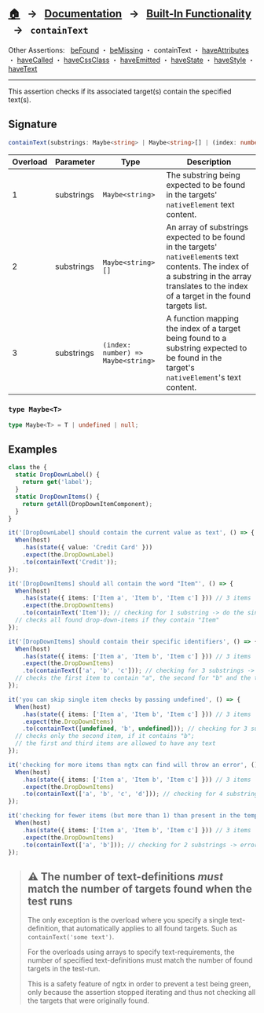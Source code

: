 ## [🏠][home] &nbsp; → &nbsp; **[Documentation][docs]** &nbsp; → &nbsp; [Built-In Functionality][index] &nbsp; → &nbsp; `containText`

[home]: ../../README.md
[docs]: ../overview.md
[index]: ../built-in.md
[befound]: ./be-found.md
[bemissing]: ./be-missing.md
[containtext]: ./contain-text.md
[haveattributes]: ./have-attributes.md
[havecalled]: ./have-called.md
[havecssclass]: ./have-css-class.md
[haveemitted]: ./have-emitted.md
[havestate]: ./have-state.md
[havestyle]: ./have-style.md
[havetext]: ./have-text.md

Other Assertions: &nbsp; [beFound] ・ [beMissing] ・ containText ・ [haveAttributes] ・ [haveCalled] ・ [haveCssClass] ・ [haveEmitted] ・ [haveState] ・ [haveStyle] ・ [haveText]

---

This assertion checks if its associated target(s) contain the specified text(s).

## Signature

```ts
containText(substrings: Maybe<string> | Maybe<string>[] | (index: number) => string);
```

| Overload | Parameter  | Type                               | Description                                                                                                                                                                                      |
| -------- | ---------- | ---------------------------------- | ------------------------------------------------------------------------------------------------------------------------------------------------------------------------------------------------ |
| 1        | substrings | `Maybe<string>`                    | The substring being expected to be found in the targets' `nativeElement` text content.                                                                                                           |
| 2        | substrings | `Maybe<string>[]`                  | An array of substrings expected to be found in the targets' `nativeElement`s text contents. The index of a substring in the array translates to the index of a target in the found targets list. |
| 3        | substrings | `(index: number) => Maybe<string>` | A function mapping the index of a target being found to a substring expected to be found in the target's `nativeElement`'s text content.                                                         |

### `type Maybe<T>`

```ts
type Maybe<T> = T | undefined | null;
```

## Examples

```ts
class the {
  static DropDownLabel() {
    return get('label');
  }
  static DropDownItems() {
    return getAll(DropDownItemComponent);
  }
}

it('[DropDownLabel] should contain the current value as text', () => {
  When(host)
    .has(state({ value: 'Credit Card' }))
    .expect(the.DropDownLabel)
    .to(containText('Credit'));
});

it('[DropDownItems] should all contain the word "Item"', () => {
  When(host)
    .has(state({ items: ['Item a', 'Item b', 'Item c'] })) // 3 items
    .expect(the.DropDownItems)
    .to(containText('Item')); // checking for 1 substring -> do the single check for all items found -> ok!
  // checks all found drop-down-items if they contain "Item"
});

it('[DropDownItems] should contain their specific identifiers', () => {
  When(host)
    .has(state({ items: ['Item a', 'Item b', 'Item c'] })) // 3 items
    .expect(the.DropDownItems)
    .to(containText(['a', 'b', 'c'])); // checking for 3 substrings -> ok!
  // checks the first item to contain "a", the second for "b" and the third for "c".
});

it('you can skip single item checks by passing undefined', () => {
  When(host)
    .has(state({ items: ['Item a', 'Item b', 'Item c'] })) // 3 items
    .expect(the.DropDownItems)
    .to(containText([undefined, 'b', undefined])); // checking for 3 substrings -> ok!
  // checks only the second item, if it contains "b";
  // the first and third items are allowed to have any text
});

it('checking for more items than ngtx can find will throw an error', () => {
  When(host)
    .has(state({ items: ['Item a', 'Item b', 'Item c'] })) // 3 items
    .expect(the.DropDownItems)
    .to(containText(['a', 'b', 'c', 'd'])); // checking for 4 substrings -> error
});

it('checking for fewer items (but more than 1) than present in the template will also throw an error', () => {
  When(host)
    .has(state({ items: ['Item a', 'Item b', 'Item c'] })) // 3 items
    .expect(the.DropDownItems)
    .to(containText(['a', 'b'])); // checking for 2 substrings -> error
});
```

> ## ⚠️ The number of text-definitions _must_ match the number of targets found when the test runs
>
> The only exception is the overload where you specify a single text-definition, that automatically applies to all found targets. Such as `containText('some text')`.
>
> For the overloads using arrays to specify text-requirements, the number of specified text-definitions must match the number of found targets in the test-run.
>
> This is a safety feature of ngtx in order to prevent a test being green, only because the assertion stopped iterating
> and thus not checking all the targets that were originally found.
